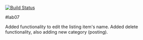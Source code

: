 [![Build Status](https://travis-ci.com/haitle16/lab-07.svg?branch=master)](https://travis-ci.com/haitle16/lab-07)

#lab07

Added functionality to edit the listing item's name.
Added delete functionality, also adding new category (posting).
